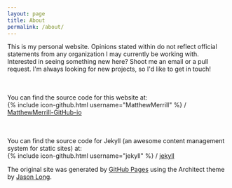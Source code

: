 ```yaml
---
layout: page
title: About
permalink: /about/
---
```

<section id="main-content">
<p>
This is my personal website. Opinions stated within do not reflect official statements from any organization I may currently be working with. Interested in seeing something new here? Shoot me an email or a pull request. I'm always looking for new projects, so I'd like to get in touch!

<br><br>
You can find the source code for this website at:
<br>{% include icon-github.html username="MatthewMerrill" %} / <a href="https://github.com/matthewmerrill/matthewmerrill.github.io">MatthewMerrill-GitHub-io</a>

<br><br>
You can find the source code for Jekyll (an awesome content management system for static sites) at:
<br>{% include icon-github.html username="jekyll" %} / <a href="https://github.com/jekyll/jekyll">jekyll</a>

</p>
</section>

<aside id="sidebar">
  <p>The original site was generated by <a href="https://pages.github.com">GitHub Pages</a> using the Architect theme by <a href="https://twitter.com/jasonlong">Jason Long</a>.</p>
</aside>